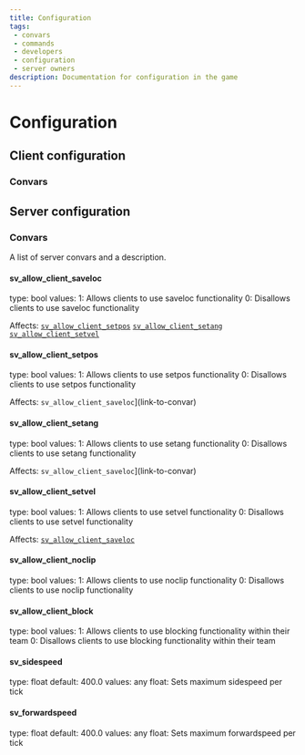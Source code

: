 ```yaml
---
title: Configuration
tags: 
 - convars
 - commands
 - developers
 - configuration
 - server owners
description: Documentation for configuration in the game
---
```


# Configuration

## Client configuration

### Convars

## Server configuration

### Convars

A list of server convars and a description.

#### sv_allow_client_saveloc

type: bool
values:
    1: Allows clients to use saveloc functionality
    0: Disallows clients to use saveloc functionality

Affects:
    [`sv_allow_client_setpos`](link-to-convar)
    [`sv_allow_client_setang`](link-to-convar)
    [`sv_allow_client_setvel`](link-to-convar)

#### sv_allow_client_setpos

type: bool
values:
    1: Allows clients to use setpos functionality
    0: Disallows clients to use setpos functionality

Affects:
    `sv_allow_client_saveloc`](link-to-convar)

#### sv_allow_client_setang

type: bool
values:
    1: Allows clients to use setang functionality
    0: Disallows clients to use setang functionality

Affects:
    `sv_allow_client_saveloc`](link-to-convar)

#### sv_allow_client_setvel

type: bool
values:
    1: Allows clients to use setvel functionality
    0: Disallows clients to use setvel functionality

Affects:
    [`sv_allow_client_saveloc`](link-to-convar)

#### sv_allow_client_noclip

type: bool
values:
    1: Allows clients to use noclip functionality
    0: Disallows clients to use noclip functionality

#### sv_allow_client_block

type: bool
values:
    1: Allows clients to use blocking functionality within their team
    0: Disallows clients to use blocking functionality within their team

#### sv_sidespeed

type: float
default: 400.0
values:
    any float: Sets maximum sidespeed per tick

#### sv_forwardspeed

type: float
default: 400.0
values:
    any float: Sets maximum forwardspeed per tick
